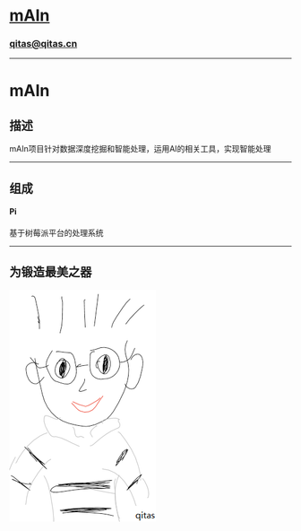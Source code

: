 # [mAIn](https://github.com/qitas/mAIn) 

### qitas@qitas.cn


---

# mAIn

## 描述

mAIn项目针对数据深度挖掘和智能处理，运用AI的相关工具，实现智能处理

---

## 组成

#### Pi

基于树莓派平台的处理系统


---

## 为锻造最美之器

[![sites](qitas/qitas.png)](http://www.qitas.cn)

